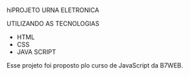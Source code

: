 hiPROJETO URNA ELETRONICA

UTILIZANDO AS TECNOLOGIAS
- HTML
- CSS
- JAVA SCRIPT


Esse projeto foi proposto plo curso de JavaScript da B7WEB.